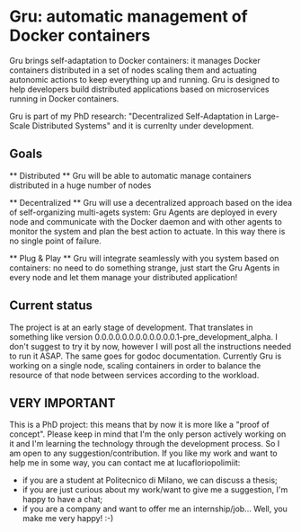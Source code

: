 # Gru: automatic management of Docker containers
Gru brings self-adaptation to Docker containers: it manages Docker containers distributed in a set of nodes scaling them and actuating autonomic actions to keep everything up and running. Gru is designed to help developers build distributed applications based on microservices running in Docker containers.

Gru is part of my PhD research: "Decentralized Self-Adaptation in Large-Scale Distributed Systems" and it is currenlty under development.

## Goals
** Distributed **
Gru will be able to automatic manage containers distributed in a huge number of nodes

** Decentralized **
Gru will use a decentralized approach based on the idea of self-organizing multi-agets system: Gru Agents are deployed in every node and communicate with the Docker daemon and with other agents to monitor the system and plan the best action to actuate. In this way there is no single point of failure.

** Plug & Play **
Gru will integrate seamlessly with you system based on containers: no need to do something strange, just start the Gru Agents in every node and let them manage your distributed application!

## Current status
The project is at an early stage of development. That translates in something like version 0.0.0.0.0.0.0.0.0.0.0.0.1-pre_development_alpha. I don't suggest to try it by now, however I will post all the instructions needed to run it ASAP. The same goes for godoc documentation.
Currently Gru is working on a single node, scaling containers in order to balance the resource of that node between services according to the workload.

## VERY IMPORTANT
This is a PhD project: this means that by now it is more like a "proof of concept".
Please keep in mind that I'm the only person actively working on it and I'm learning the technology through the development process. So I am open to any suggestion/contribution.
If you like my work and want to help me in some way, you can contact me at luca<dot>florio<at>polimi<dot>it:
- if you are a student at Politecnico di Milano, we can discuss a thesis;
- if you are just curious about my work/want to give me a suggestion, I'm happy to have a chat;
- if you are a company and want to offer me an internship/job... Well, you make me very happy! :-)